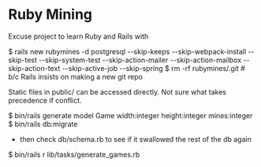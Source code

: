 Ruby Mining
===========

Excuse project to learn Ruby and Rails with

$ rails new rubymines -d postgresql --skip-keeps --skip-webpack-install --skip-test --skip-system-test --skip-action-mailer --skip-action-mailbox --skip-action-text --skip-active-job --skip-spring
$ rm -rf rubymines/.git # b/c Rails insists on making a new git repo

Static files in public/ can be accessed directly. Not sure what takes precedence if conflict.

$ bin/rails generate model Game width:integer height:integer mines:integer
$ bin/rails db:migrate
- then check db/schema.rb to see if it swallowed the rest of the db again

$ bin/rails r lib/tasks/generate_games.rb
